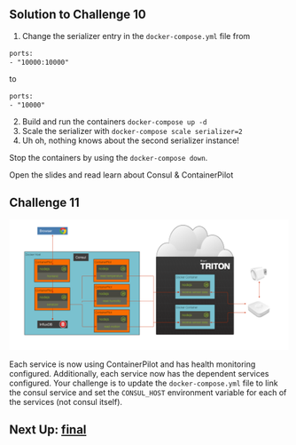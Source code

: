 ## Solution to Challenge 10

1. Change the serializer entry in the `docker-compose.yml` file
  from
  ```
ports:
  - "10000:10000"
  ```

  to

  ```
ports:
  - "10000"
  ```
2. Build and run the containers `docker-compose up -d`
3. Scale the serializer with `docker-compose scale serializer=2`
4. Uh oh, nothing knows about the second serializer instance!

Stop the containers by using the `docker-compose down`.

Open the slides and read learn about Consul & ContainerPilot



## Challenge 11

![image](../images/challenge11.png)


Each service is now using ContainerPilot and has health monitoring configured. Additionally, each service now has the dependent services configured. Your challenge is to update the `docker-compose.yml` file to link the consul service and set the `CONSUL_HOST` environment variable for each of the services (not consul itself).


## Next Up: [final](../final/README.md)
